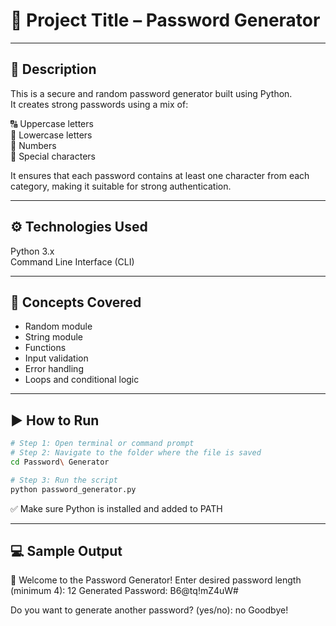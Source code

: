 # 🎯 Project Title – Password Generator
---

## 📌 Description  
This is a secure and random password generator built using Python.  
It creates strong passwords using a mix of:

🔠 Uppercase letters  
🔡 Lowercase letters  
🔢 Numbers  
🔣 Special characters  

It ensures that each password contains at least one character from each category, making it suitable for strong authentication.

---
## ⚙️ Technologies Used  
Python 3.x  
Command Line Interface (CLI)

---
## 🧠 Concepts Covered  
- Random module  
- String module  
- Functions  
- Input validation  
- Error handling  
- Loops and conditional logic

---
## ▶️ How to Run
```bash
# Step 1: Open terminal or command prompt
# Step 2: Navigate to the folder where the file is saved
cd Password\ Generator

# Step 3: Run the script
python password_generator.py
```
✅ Make sure Python is installed and added to PATH

---
## 💻 Sample Output
🔐 Welcome to the Password Generator!
Enter desired password length (minimum 4): 12
Generated Password: B6@tq!mZ4uW#

Do you want to generate another password? (yes/no): no
Goodbye!

